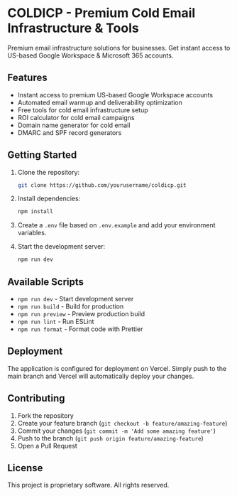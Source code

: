 # COLDICP - Premium Cold Email Infrastructure & Tools

Premium email infrastructure solutions for businesses. Get instant access to US-based Google Workspace & Microsoft 365 accounts.

## Features

- Instant access to premium US-based Google Workspace accounts
- Automated email warmup and deliverability optimization
- Free tools for cold email infrastructure setup
- ROI calculator for cold email campaigns
- Domain name generator for cold email
- DMARC and SPF record generators

## Getting Started

1. Clone the repository:
   ```bash
   git clone https://github.com/yourusername/coldicp.git
   ```

2. Install dependencies:
   ```bash
   npm install
   ```

3. Create a `.env` file based on `.env.example` and add your environment variables.

4. Start the development server:
   ```bash
   npm run dev
   ```

## Available Scripts

- `npm run dev` - Start development server
- `npm run build` - Build for production
- `npm run preview` - Preview production build
- `npm run lint` - Run ESLint
- `npm run format` - Format code with Prettier

## Deployment

The application is configured for deployment on Vercel. Simply push to the main branch and Vercel will automatically deploy your changes.

## Contributing

1. Fork the repository
2. Create your feature branch (`git checkout -b feature/amazing-feature`)
3. Commit your changes (`git commit -m 'Add some amazing feature'`)
4. Push to the branch (`git push origin feature/amazing-feature`)
5. Open a Pull Request

## License

This project is proprietary software. All rights reserved.